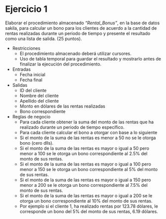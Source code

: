 # Ejercicio 1
Elaborar el procedimiento almacenado *“Rental_Bonus”*, en la base de datos sakila, para calcular un bono para los clientes de acuerdo a la cantidad de rentas realizadas durante un periodo de tiempo y presente el resultado como una lista de salida. (25 puntos).

* Restricciones
    * El procedimiento almacenado deberá utilizar cursores.
    * Uso de tabla temporal para guardar el resultado y mostrarlo antes de finalizar la ejecución del procedimiento.
* Entradas
    * Fecha inicial
    * Fecha final
* Salidas
    * ID del cliente
    * Nombre del cliente
    * Apellido del cliente
    * Monto en dólares de las rentas realizadas
    * Bono correspondiente
* Reglas de negocio
    * Para cada cliente obtener la suma del monto de las rentas que ha realizado durante un periodo de tiempo específico.
    * Para cada cliente calcular el bono a otorgar con base a lo siguiente
    * Si el monto de la suma de las rentas es menor a 50 no se le otorga bono (cero dlls).
    * Si el monto de la suma de las rentas es mayor o igual a 50 pero menor a 100 se le otorga un bono correspondiente al 2.5% del monto de sus rentas.
    * Si el monto de la suma de las rentas es mayor o igual a 100 pero menor a 150 se le otorga un bono correspondiente al 5% del monto de sus rentas.
    * Si el monto de la suma de las rentas es mayor o igual a 150 pero menor a 200 se le otorga un bono correspondiente al 7.5% del monto de sus rentas.
    * Si el monto de la suma de las rentas es mayor o igual a 200 se le otorga un bono correspondiente al 10% del monto de sus rentas.
    * Por ejemplo si el cliente 1, ha realizado rentas por 123.78 dólares, le corresponde un bono del 5% del monto de sus rentas, 6.19 dólares.

```sql

```
